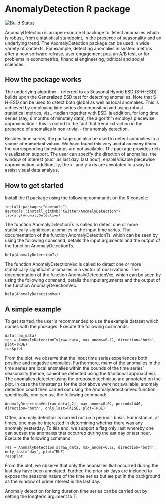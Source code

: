 # AnomalyDetection R package

[![Build Status](https://travis-ci.org/twitter/AnomalyDetection.png)](https://travis-ci.org/twitter/AnomalyDetection)

AnomalyDetection is an open-source R package to detect anomalies which is
robust, from a statistical standpoint, in the presence of seasonality and an
underlying trend. The AnomalyDetection package can be used in wide variety of
contexts. For example, detecting anomalies in system metrics after a new
software release, user engagement post an A/B test, or for problems in
econometrics, financial engineering, political and social sciences.

## How the package works

The underlying algorithm – referred to as Seasonal Hybrid ESD (S-H-ESD) builds
upon the Generalized ESD test for detecting anomalies. Note that S-H-ESD can
be used to detect both global as well as local anomalies. This is achieved by
employing time series decomposition and using robust statistical metrics, viz.,
median together with ESD. In addition, for long time series (say, 6 months of
minutely data), the algorithm employs piecewise approximation - this is rooted
to the fact that trend extraction in the presence of anomalies in non-trivial -
for anomaly detection.

Besides time series, the package can also be used to detect anomalies in a
vector of numerical values. We have found this very useful as many times the
corresponding timestamps are not available. The package provides rich
visualization support. The user can specify the direction of anomalies, the
window of interest (such as last day, last hour), enable/disable piecewise
approximation; additionally, the x- and y-axis are annotated in a way to assist
visual data analysis.

## How to get started

Install the R package using the following commands on the R console:

```
install.packages("devtools")
devtools::install_github("twitter/AnomalyDetection")
library(AnomalyDetection)
```

The function AnomalyDetectionTs is called to detect one or more statistically
significant anomalies in the input time series. The documentation of the
function AnomalyDetectionTs, which can be seen by using the following command,
details the input arguments and the output of the function AnomalyDetectionTs.

```
help(AnomalyDetectionTs)
```

The function AnomalyDetectionVec is called to detect one or more statistically
significant anomalies in a vector of observations. The documentation of the
function AnomalyDetectionVec, which can be seen by using the following command,
details the input arguments and the output of the function AnomalyDetectionVec.

```
help(AnomalyDetectionVec)
```

## A simple example

To get started, the user is recommended to use the example dataset which comes
with the packages. Execute the following commands:

```
data(raw_data)
res = AnomalyDetectionTs(raw_data, max_anoms=0.02, direction='both', plot=TRUE)
res$plot
```

From the plot, we observe that the input time series experiences both positive 
and negative anomalies. Furthermore, many of the anomalies in the time series
are local anomalies within the bounds of the time series’ seasonality (hence,
cannot be detected using the traditional approaches). The anomalies detected
using the proposed technique are annotated on the plot. In case the timestamps 
for the plot above were not available, anomaly detection could then carried 
out using the AnomalyDetectionVec function; specifically, one can use the 
following command:

```
AnomalyDetectionVec(raw_data[,2], max_anoms=0.02, period=1440, direction='both', only_last=FALSE, plot=TRUE)
```

Often, anomaly detection is carried out on a periodic basis. For instance, at
times, one may be interested in determining whether there was any anomaly
yesterday. To this end, we support a flag only_last whereby one can subset the
anomalies that occurred during the last day or last hour. Execute the following 
command:

```
res = AnomalyDetectionTs(raw_data, max_anoms=0.02, direction='both', only_last=”day”, plot=TRUE)
res$plot
```

From the plot, we observe that only the anomalies that occurred during the last
day have been annotated. Further, the prior six days are included to expose the
seasonal nature of the time series but are put in the background as the window
of prime interest is the last day.

Anomaly detection for long duration time series can be carried out by setting
the longterm argument to T. 

